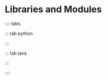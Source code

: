 # Libraries and Modules

:::: tabs

::: tab python

<Jupyter filePath="libs/python.ipynb" />

:::

::: tab java

<Jupyter filePath="libs/java.ipynb" />

:::

::::

